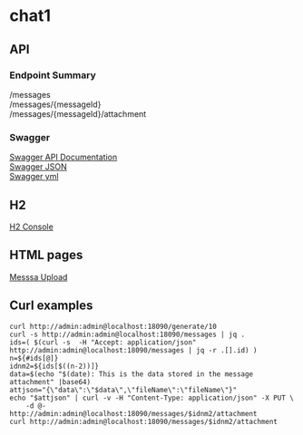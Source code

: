 # chat1

## API

### Endpoint Summary

/messages  
/messages/{messageId}  
/messages/{messageId}/attachment  

### Swagger
[Swagger API Documentation](http://localhost:18090/swagger-ui.html)  
[Swagger JSON](http://localhost:18090/v2/api-docs)  
[Swagger yml](http://localhost:18090//swagger.yml)

## H2
[H2 Console](http://localhost:18090/h2_console/)

## HTML pages
[Messsa Upload](http://localhost:18090/develop/index.html)

## Curl examples
```
curl http://admin:admin@localhost:18090/generate/10
curl -s http://admin:admin@localhost:18090/messages | jq .
ids=( $(curl -s  -H "Accept: application/json" http://admin:admin@localhost:18090/messages | jq -r .[].id) )
n=${#ids[@]}
idnm2=${ids[$((n-2))]}
data=$(echo "$(date): This is the data stored in the message attachment" |base64)
attjson="{\"data\":\"$data\",\"fileName\":\"fileName\"}"
echo "$attjson" | curl -v -H "Content-Type: application/json" -X PUT \
    -d @- http://admin:admin@localhost:18090/messages/$idnm2/attachment
curl http://admin:admin@localhost:18090/messages/$idnm2/attachment
```